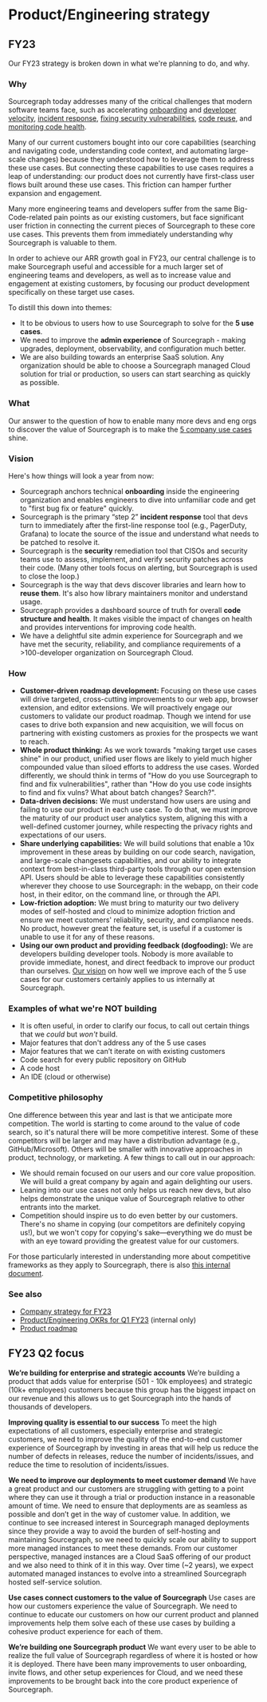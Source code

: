 # Product/Engineering strategy

## FY23

Our FY23 strategy is broken down in what we're planning to do, and why.

### Why

Sourcegraph today addresses many of the critical challenges that modern software teams face, such as accelerating [onboarding](https://about.sourcegraph.com/case-studies/convoy-improved-on-boarding) and [developer velocity](https://about.sourcegraph.com/case-studies/indeed-accelerates-development-velocity/), [incident response](../../../strategy-goals/strategy/use-cases/incident-response.md), [fixing security vulnerabilities](https://about.sourcegraph.com/case-studies/cloudflare-accelerates-debugging-and-improves-security/), [code reuse](https://about.sourcegraph.com/case-studies/cern-reduces-technical-debt/), and [monitoring code health](https://about.sourcegraph.com/case-studies/quantcast-large-scale-refactoring/).

Many of our current customers bought into our core capabilities (searching and navigating code, understanding code context, and automating large-scale changes) because they understood how to leverage them to address these use cases. But connecting these capabilities to use cases requires a leap of understanding: our product does not currently have first-class user flows built around these use cases. This friction can hamper further expansion and engagement.

Many more engineering teams and developers suffer from the same Big-Code-related pain points as our existing customers, but face significant user friction in connecting the current pieces of Sourcegraph to these core use cases. This prevents them from immediately understanding why Sourcegraph is valuable to them.

In order to achieve our ARR growth goal in FY23, our central challenge is to make Sourcegraph useful and accessible for a much larger set of engineering teams and developers, as well as to increase value and engagement at existing customers, by focusing our product development specifically on these target use cases.

To distill this down into themes:

- It to be obvious to users how to use Sourcegraph to solve for the **5 use cases**.
- We need to improve the **admin experience** of Sourcegraph - making upgrades, deployment, observability, and configuration much better.
- We are also building towards an enterprise SaaS solution. Any organization should be able to choose a Sourcegraph managed Cloud solution for trial or production, so users can start searching as quickly as possible.

### What

Our answer to the question of how to enable many more devs and eng orgs to discover the value of Sourcegraph is to make the [5 company use cases](../../../strategy-goals/strategy/index.md#use-cases) shine.

### Vision

Here's how things will look a year from now:

- Sourcegraph anchors technical **onboarding** inside the engineering organization and enables engineers to dive into unfamiliar code and get to "first bug fix or feature" quickly.
- Sourcegraph is the primary “step 2” **incident response** tool that devs turn to immediately after the first-line response tool (e.g., PagerDuty, Grafana) to locate the source of the issue and understand what needs to be patched to resolve it.
- Sourcegraph is the **security** remediation tool that CISOs and security teams use to assess, implement, and verify security patches across their code. (Many other tools focus on alerting, but Sourcegraph is used to close the loop.)
- Sourcegraph is the way that devs discover libraries and learn how to **reuse them**. It's also how library maintainers monitor and understand usage.
- Sourcegraph provides a dashboard source of truth for overall **code structure and health**. It makes visible the impact of changes on health and provides interventions for improving code health.
- We have a delightful site admin experience for Sourcegraph and we have met the security, reliability, and compliance requirements of a >100-developer organization on Sourcegraph Cloud.

### How

- **Customer-driven roadmap development:** Focusing on these use cases will drive targeted, cross-cutting improvements to our web app, browser extension, and editor extensions. We will proactively engage our customers to validate our product roadmap. Though we intend for use cases to drive both expansion and new acquisition, we will focus on partnering with existing customers as proxies for the prospects we want to reach.
- **Whole product thinking:** As we work towards "making target use cases shine" in our product, unified user flows are likely to yield much higher compounded value than siloed efforts to address the use cases. Worded differently, we should think in terms of "How do you use Sourcegraph to find and fix vulnerabilities", rather than "How do you use code insights to find and fix vulns? What about batch changes? Search?".
- **Data-driven decisions:** We must understand how users are using and failing to use our product in each use case. To do that, we must improve the maturity of our product user analytics system, aligning this with a well-defined customer journey, while respecting the privacy rights and expectations of our users.
- **Share underlying capabilities:** We will build solutions that enable a 10x improvement in these areas by building on our code search, navigation, and large-scale changesets capabilities, and our ability to integrate context from best-in-class third-party tools through our open extension API. Users should be able to leverage these capabilities consistently wherever they choose to use Sourcegraph: in the webapp, on their code host, in their editor, on the command line, or through the API.
- **Low-friction adoption:** We must bring to maturity our two delivery modes of self-hosted and cloud to minimize adoption friction and ensure we meet customers' reliability, security, and compliance needs. No product, however great the feature set, is useful if a customer is unable to use it for any of these reasons.
- **Using our own product and providing feedback (dogfooding):** We are developers building developer tools. Nobody is more available to provide immediate, honest, and direct feedback to improve our product than ourselves. [Our vision](#vision) on how well we improve each of the 5 use cases for our customers certainly applies to us internally at Sourcegraph.

### Examples of what we're NOT building

- It is often useful, in order to clarify our focus, to call out certain things that we _could_ but _won't_ build.
- Major features that don't address any of the 5 use cases
- Major features that we can’t iterate on with existing customers
- Code search for every public repository on GitHub
- A code host
- An IDE (cloud or otherwise)

### Competitive philosophy

One difference between this year and last is that we anticipate more competition. The world is starting to come around to the value of code search, so it's natural there will be more competitive interest. Some of these competitors will be larger and may have a distribution advantage (e.g., GitHub/Microsoft). Others will be smaller with innovative approaches in product, technology, or marketing. A few things to call out in our approach:

- We should remain focused on our users and our core value proposition. We will build a great company by again and again delighting our users.
- Leaning into our use cases not only helps us reach new devs, but also helps demonstrate the unique value of Sourcegraph relative to other entrants into the market.
- Competition should inspire us to do even better by our customers. There's no shame in copying (our competitors are definitely copying us!), but we won't copy for copying's sake—everything we do must be with an eye toward providing the greatest value for our customers.

For those particularly interested in understanding more about competitive frameworks as they apply to Sourcegraph, there is also [this internal document](https://docs.google.com/document/d/1BahpQNdVtg2guhoZ9Jvv0yhhENIQm5dTNjsKMCc7r4k/edit#heading=h.9dsgkokut1e1).

### See also

- [Company strategy for FY23](../../../strategy-goals/strategy/index.md#this-year-fy23)
- [Product/Engineering OKRs for Q1 FY23](https://docs.google.com/presentation/d/1KUOElUkrH-29teXmZBmgmIgLngf-I_6Ikixub1SR0yM/edit#slide=id.g1014ebc164b_0_137) (internal only)
- [Product roadmap](./roadmap.md)

## FY23 Q2 focus

**We’re building for enterprise and strategic accounts**
We’re building a product that adds value for enterprise (501 - 10k employees) and strategic (10k+ employees) customers because this group has the biggest impact on our revenue and this allows us to get Sourcegraph into the hands of thousands of developers.

**Improving quality is essential to our success**
To meet the high expectations of all customers, especially enterprise and strategic customers, we need to improve the quality of the end-to-end customer experience of Sourcegraph by investing in areas that will help us reduce the number of defects in releases, reduce the number of incidents/issues, and reduce the time to resolution of incidents/issues.

**We need to improve our deployments to meet customer demand**
We have a great product and our customers are struggling with getting to a point where they can use it through a trial or production instance in a reasonable amount of time. We need to ensure that deployments are as seamless as possible and don’t get in the way of customer value. In addition, we continue to see increased interest in Sourcegraph managed deployments since they provide a way to avoid the burden of self-hosting and maintaining Sourcegraph, so we need to quickly scale our ability to support more managed instances to meet these demands. From our customer perspective, managed instances are a Cloud SaaS offering of our product and we also need to think of it in this way. Over time (~2 years), we expect automated managed instances to evolve into a streamlined Sourcegraph hosted self-service solution.

**Use cases connect customers to the value of Sourcegraph**
Use cases are how our customers experience the value of Sourcegraph. We need to continue to educate our customers on how our current product and planned improvements help them solve each of these use cases by building a cohesive product experience for each of them.

**We’re building one Sourcegraph product**
We want every user to be able to realize the full value of Sourcegraph regardless of where it is hosted or how it is deployed. There have been many improvements to user onboarding, invite flows, and other setup experiences for Cloud, and we need these improvements to be brought back into the core product experience of Sourcegraph.
